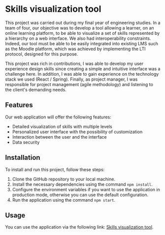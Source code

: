 # Skills visualization tool

This project was carried out during my final year of engineering studies. In a team of four, our objective was to develop a tool allowing a learner, on an online learning platform, to be able to visualize a set of skills represented by a hierarchy on a web interface. We also had interoperability constraints. Indeed, our tool must be able to be easily integrated into existing LMS such as the Moodle platform, which was achieved by implementing the LTI protocol, designed for this purpose.

This project was rich in contributions, I was able to develop my user experience design skills since creating a simple and intuitive interface was a challenge here. In addition, I was able to gain experience on the technology stack we used (React / Spring). Finally, as project manager, I was responsible for project management (agile methodology) and listening to the client's demanding needs.

## Features

Our web application will offer the following features:

- Detailed visualization of skills with multiple levels
- Personalized user interface with the possibility of customization
- Interaction between the user and the interface
- Data security

## Installation

To install and run this project, follow these steps:

1. Clone the GitHub repository to your local machine.
2. Install the necessary dependencies using the command `npm install`.
3. Configure the environment variables if you want to use the application in production mode, otherwise you can use the default configuration.
4. Run the application using the command `npm start`.

## Usage 

You can use the application via the following link: [Skills visualization tool](https://skills-vizualisation-tool.netlify.app/).
